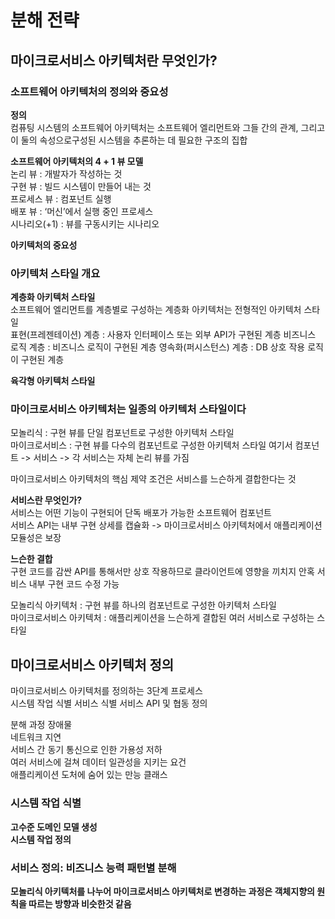 # 분해 전략
## 마이크로서비스 아키텍처란 무엇인가?
### 소프트웨어 아키텍처의 정의와 중요성
**정의**  
컴퓨팅 시스템의 소프트웨어 아키텍처는 소프트웨어 엘리먼트와 그들 간의 관계, 그리고 이 둘의 속성으로구성된 시스템을 추론하는 데 필요한 구조의 집합

**소프트웨어 아키텍처의 4 + 1 뷰 모델**  
논리 뷰  :  개발자가 작성하는 것  
구현 뷰  : 빌드 시스템이 만들어 내는 것  
프로세스 뷰  : 컴포넌트 실행  
배포 뷰 : ‘머신’에서 실행 중인 프로세스  
시나리오(+1) : 뷰를 구동시키는 시나리오

**아키텍처의 중요성**

### 아키텍처 스타일 개요
**계층화 아키텍처 스타일**  
소프트웨어 엘리먼트를 계층별로 구성하는 계층화 아키텍처는 전형적인 아키텍처 스타일  
표현(프레젠테이션) 계층 : 사용자 인터페이스 또는 외부 API가 구현된 계층
비즈니스 로직 계층 : 비즈니스 로직이 구현된 계층
영속화(퍼시스턴스) 계층 : DB 상호 작용 로직이 구현된 계층

**육각형 아키텍처 스타일**

### 마이크로서비스 아키텍처는 일종의 아키텍처 스타일이다
모놀리식 : 구현 뷰를 단일 컴포넌트로 구성한 아키텍처 스타일  
마이크로서비스 : 구현 뷰를 다수의 컴포넌트로 구성한 아키텍처 스타일  여기서 컴포넌트 -> 서비스 -> 각 서비스는 자체 논리 뷰를 가짐

마이크로서비스 아키텍처의 핵심 제약 조건은 서비스를 느슨하게 결합한다는 것

**서비스란 무엇인가?**  
서비스는 어떤 기능이 구현되어 단독 배포가 가능한 소프트웨어 컴포넌트  
서비스 API는 내부 구현 상세를 캡슐화 -> 마이크로서비스 아키텍처에서 애플리케이션 모듈성은 보장

**느슨한 결합**  
구현 코드를 감싼 API를 통해서만 상호 작용하므로 클라이언트에 영향을 끼치지 안혹 서비스 내부 구현 코드 수정 가능


모놀리식 아키텍처 : 구현 뷰를 하나의 컴포넌트로 구성한 아키텍처 스타일  
마이크로서비스 아키텍처 : 애플리케이션을 느슨하게 결합된 여러 서비스로 구성하는 스타일

## 마이크로서비스 아키텍처 정의
마이크로서비스 아키텍처를 정의하는 3단계 프로세스  
시스템 작업 식별
서비스 식별
서비스 API 및 협동 정의

분해 과정 장애물  
네트워크 지연  
서비스 간 동기 통신으로 인한 가용성 저하  
여러 서비스에 걸쳐 데이터 일관성을 지키는 요건  
애플리케이션 도처에 숨어 있는 만능 클래스

### 시스템 작업 식별
**고수준 도메인 모델 생성**  
**시스템 작업 정의**
### 서비스 정의: 비즈니스 능력 패턴별 분해

**모놀리식 아키텍처를 나누어 마이크로서비스 아키텍처로 변경하는 과정은 객체지향의 원칙을 따르는 방향과 비슷한것 같음**

